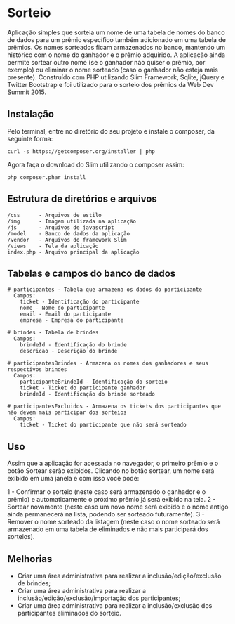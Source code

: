 Sorteio
=======

Aplicação simples que sorteia um nome de uma tabela de nomes do banco de dados para um prêmio específico também adicionado em uma tabela de prêmios. Os nomes sorteados ficam armazenados no banco, mantendo um histórico com o nome do ganhador e o prêmio adquirido. A aplicação ainda permite sortear outro nome (se o ganhador não quiser o prêmio, por exemplo) ou eliminar o nome sorteado (caso o ganhador não esteja mais presente).
Construído com PHP utilizando Slim Framework, Sqlite, jQuery e Twitter Bootstrap e foi utilizado para o sorteio dos prêmios da Web Dev Summit 2015.

## Instalação

Pelo terminal, entre no diretório do seu projeto e instale o composer, da seguinte forma:
```
curl -s https://getcomposer.org/installer | php
```

Agora faça o download do Slim utilizando o composer assim:
```
php composer.phar install
```

## Estrutura de diretórios e arquivos
```
/css      - Arquivos de estilo
/img      - Imagem utilizada na aplicação
/js       - Arquivos de javascript
/model    - Banco de dados da aplicação
/vendor   - Arquivos do framework Slim
/views    - Tela da aplicação
index.php - Arquivo principal da aplicação
```

## Tabelas e campos do banco de dados
```
# participantes - Tabela que armazena os dados do participante
  Campos:
    ticket - Identificação do participante
    nome - Nome do participante
    email - Email do participante
    empresa - Empresa do participante

# brindes - Tabela de brindes
  Campos:
    brindeId - Identificação do brinde
    descricao - Descrição do brinde

# participantesBrindes - Armazena os nomes dos ganhadores e seus respectivos brindes
  Campos:
    participanteBrindeId - Identificação do sorteio
    ticket - Ticket do participante ganhador
    brindeId - Identificação do brinde sorteado

# participantesExcluidos - Armazena os tickets dos participantes que não devem mais participar dos sorteios
  Campos:
    ticket - Ticket do participante que não será sorteado
```

## Uso

Assim que a aplicação for acessada no navegador, o primeiro prêmio e o botão Sortear serão exibidos.
Clicando no botão sortear, um nome será exibido em uma janela e com isso você pode:

1 - Confirmar o sorteio (neste caso será armazenado o ganhador e o prêmio) e automaticamente o próximo prêmio já será exibido na tela.
2 - Sortear novamente (neste caso um novo nome será exibido e o nome antigo ainda permanecerá na lista, podendo ser sorteado futuramente).
3 - Remover o nome sorteado da listagem (neste caso o nome sorteado será armazenado em uma tabela de eliminados e não mais participará dos sorteios).

## Melhorias

* Criar uma área administrativa para realizar a inclusão/edição/exclusão de brindes;
* Criar uma área administrativa para realizar a inclusão/edição/exclusão/importação dos participantes;
* Criar uma área administrativa para realizar a inclusão/exclusão dos participantes eliminados do sorteio.

